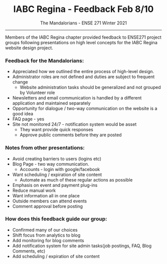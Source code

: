 <h1 align="center">IABC Regina - Feedback Feb 8/10</h1>
<p align="center">The Mandalorians - ENSE 271 Winter 2021</p>

---
Members of the IABC Regina chapter provided feedback to ENSE271 project groups following presentations on high level concepts for the IABC Regina website design project.

### Feedback for the Mandalorians:
- Appreciated how we outlined the entire process of high-level design.
- Administrator roles are not defined and duties are subject to frequent change
     - Website administration tasks should be generalized and not grouped by Volunteer role
- Newsletters and email communication is handled by a different application and maintained separately 
- Opportunity for dialogue / two-way communication on the website is a good idea
- FAQ page - yes
- Site not monitored 24/7 - notification system would be asset
     - They want provide quick responses
     - Approve public comments before they are posted

### Notes from other presentations:
- Avoid creating barriers to users (logins etc)
- Blog Page - two way communication. 
     - Accounts - login with google/facebook
- Want scheduling / expiration of site content
     - Automate as much of these regular actions as possible
- Emphasis on event and payment plug-ins
- Reduce manual work
- Want information all in one place
- Outside members can attend events
- Comment approval before posting



### How does this feedback guide our group:
- Confirmed many of our choices
- Shift focus from analytics to blog
- Add monitoring for blog comments
- Add notification system for site admin tasks(job postings, FAQ, Blog Comments, etc)
- Add scheduling / expiration of site content
